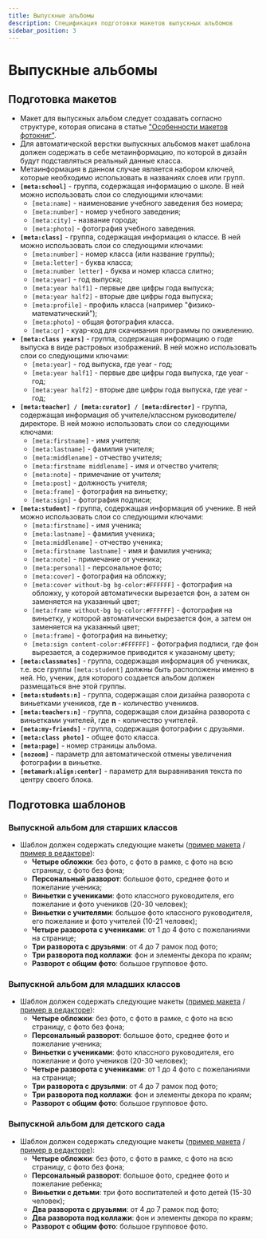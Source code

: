 ```yaml
---
title: Выпускные альбомы
description: Спецификация подготовки макетов выпускных альбомов
sidebar_position: 3
---
```


# Выпускные альбомы
## Подготовка макетов
* Макет для выпускных альбом следует создавать согласно структуре, которая описана в статье ["Особенности макетов фотокниг"](/design/psd).
* Для автоматической верстки выпускных альбомов макет шаблона должен содержать в себе метаинформацию, по которой в дизайн будут подставляться реальный данные класса.
* Метаинформация в данном случае является набором ключей, которые необходимо использовать в названиях слоев или групп.
* **`[meta:school]`** - группа, содержащая информацию о школе. В ней можно использовать слои со следующими ключами:
    + `[meta:name]` - наименование учебного заведения без номера;
    + `[meta:number]` - номер учебного заведения;
    + `[meta:city]` - название города;
    + `[meta:photo]` - фотография учебного заведения.
* **`[meta:class]`**  - группа, содержащая информация о классе. В ней можно использовать слои со следующими ключами:
    + `[meta:number]` - номер класса (или название группы);
    + `[meta:letter]` - буква класса;
    + `[meta:number letter]` - буква и номер класса слитно;
    + `[meta:year]` - год выпуска;
    + `[meta:year half1]` - первые две цифры года выпуска;
    + `[meta:year half2]` - вторые две цифры года выпуска;
    + `[meta:profile]` - профиль класса (например "физико-математический");
    + `[meta:photo]` - общая фотография класса.
    + `[meta:qr]` - куар-код для скачивания программы по оживлению.
* **`[meta:class years]`**  - группа, содержащая информацию о годе выпуска в виде растровых изображений. В ней можно использовать слои со следующими ключами:
    + `[meta:year]` - год выпуска, где year - год;
    + `[meta:year half1]` - первые две цифры года выпуска, где year - год;
    + `[meta:year half2]` - вторые две цифры года выпуска, где year - год;
* **`[meta:teacher] / [meta:curator] / [meta:director]`** - группа, содержащая информация об учителе/классном руководителе/директоре. В ней можно использовать слои со следующими ключами:
    + `[meta:firstname]` - имя учителя;
    + `[meta:lastname]` - фамилия учителя;
    + `[meta:middlename]` - отчество учителя;
    + `[meta:firstname middlename]` - имя и отчество учителя;
    + `[meta:note]` - примечание от учителя;
    + `[meta:post]` - должность учителя;
    + `[meta:frame]` - фотография на виньетку;
    + `[meta:sign]` - фотография подписи;
* **`[meta:student]`** - группа, содержащая информация об ученике. В ней можно использовать слои со следующими ключами:
    + `[meta:firstname]` - имя ученика;
    + `[meta:lastname]` - фамилия ученика;
    + `[meta:middlename]` - отчество ученика;
    + `[meta:firstname lastname]` - имя и фамилия ученика;
    + `[meta:note]` - примечание от ученика;
    + `[meta:personal]` - персональное фото;
    + `[meta:cover]` - фотография на обложку;
    + `[meta:cover without-bg bg-color:#FFFFFF]` - фотография на обложку, у которой автоматически вырезается фон, а затем он заменяется на указанный цвет;
    + `[meta:frame without-bg bg-color:#FFFFFF]` - фотография на виньетку, у которой автоматически вырезается фон, а затем он заменяется на указанный цвет;
    + `[meta:frame]` - фотография на виньетку;
    + `[meta:sign content-color:#FFFFFF]` - фотография подписи, где фон вырезается, а содержимое приводится к указаному цвету;
* **`[meta:classmates]`** - группа, содержащая информация об учениках, т.е. все группы `[meta:student]` должны быть расположены именно в ней. Но, ученик, для которого создается альбом должен размещаться вне этой группы.
* **`[meta:students:n]`** - группа, содержащая слои дизайна разворота с виньетками учеников, где __n__ - количество учеников.
* **`[meta:teachers:n]`** - группа, содержащая слои дизайна разворота с виньетками учителей, где __n__ - количество учителей.
* **`[meta:my-friends]`** - группа, содержащая фотографии с друзьями.
* **`[meta:class photo]`** - общее фото класса.
* **`[meta:page]`** - номер страницы альбома.
* **`[nozoom]`** - параметр для автоматической отмены увеличения фотографии в виньетке.
* **`[metamark:align:center]`** - параметр для выравнивания текста по центру своего блока.

## Подготовка шаблонов
### Выпускной альбом для старших классов
* Шаблон должен содержать следующие макеты ([пример макета](https://demo.pixlpark.ru/content/docs/templates/starshie_klassi.rar?v=6A11C79826592109C7A5C800E9F96350) / [пример в редакторе](https://demo.pixlpark.ru/printing/graduation-photobooks-template/21x30/template-6884650/editor)):
    + **Четыре обложки**: без фото, с фото в рамке, с фото на всю страницу, с фото без фона;
    + **Персональный разворот**: большое фото, среднее фото и пожелание ученика;
    + **Виньетки с учениками**: фото классного руководителя, его пожелание и фото учеников (20-30 человек);
    + **Виньетки с учителями**: большое фото классного руководителя, его пожелание и фото учителей (10-21 человек);
    + **Четыре разворота с учениками**: от 1 до 4 фото с пожеланиями на странице;
    + **Три разворота с друзьями**: от 4 до 7 рамок под фото;
    + **Три разворота под коллажи**: фон и элементы декора по краям;
    + **Разворот с общим фото**: большое групповое фото.
### Выпускной альбом для младших классов
* Шаблон должен содержать следующие макеты ([пример макета](https://demo.pixlpark.ru/content/docs/templates/mladshie_klassi.rar?v=8B43A9BD16F9F436898A6ADF0A963476) / [пример в редакторе](https://demo.pixlpark.ru/printing/graduation-photobooks-template/21x30/template-6813784/editor)):
    + **Четыре обложки**: без фото, с фото в рамке, с фото на всю страницу, с фото без фона;
    + **Персональный разворот**: большое фото, среднее фото и пожелание ученика;
    + **Виньетки с учениками**: фото классного руководителя, его пожелание и фото учеников (20-30 человек);
    + **Четыре разворота с учениками**: от 1 до 4 фото с пожеланиями на странице;
    + **Три разворота с друзьями**: от 4 до 7 рамок под фото;
    + **Три разворота под коллажи**: фон и элементы декора по краям;
    + **Разворот с общим фото**: большое групповое фото.
### Выпускной альбом для детского сада
* Шаблон должен содержать следующие макеты ([пример макета](https://demo.pixlpark.ru/content/docs/templates/detskyi_sad.rar?v=D984BE3405E6A2DEDC3195220067DE05) / [пример в редакторе](https://demo.pixlpark.ru/printing/graduation-photobooks-template/21x30/template-6884651/editor)):
    + **Четыре обложки**: без фото, с фото в рамке, с фото на всю страницу, с фото без фона;
    + **Персональный разворот**: большое фото, среднее фото и пожелание ребенка;
    + **Виньетки с детьми**: три фото воспитателей и фото детей (15-30 человек);
    + **Два разворота с друзьями**: от 4 до 7 рамок под фото;
    + **Два разворота под коллажи**: фон и элементы декора по краям;
    + **Разворот с общим фото**: большое групповое фото.